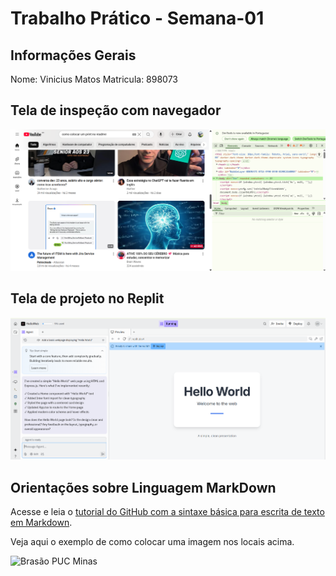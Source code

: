 # Trabalho Prático - Semana-01

## Informações Gerais

Nome: Vinicius Matos 
Matricula: 898073

## Tela de inspeção com navegador

![print da ferramenta dev](images/ferramenta.png)

## Tela de projeto no Replit


![print page hello world](images/site.png)



## Orientações sobre Linguagem MarkDown

Acesse e leia o [tutorial do GitHub com a sintaxe básica para escrita de texto em Markdown](https://docs.github.com/pt/get-started/writing-on-github/getting-started-with-writing-and-formatting-on-github/basic-writing-and-formatting-syntax).

Veja aqui o exemplo de como colocar uma imagem nos locais acima. 

![Brasão PUC Minas](images/brasao_puc.png)

